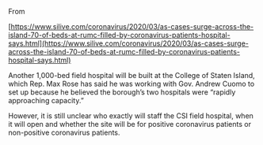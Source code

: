 From 

[https://www.silive.com/coronavirus/2020/03/as-cases-surge-across-the-island-70-of-beds-at-rumc-filled-by-coronavirus-patients-hospital-says.html](https://www.silive.com/coronavirus/2020/03/as-cases-surge-across-the-island-70-of-beds-at-rumc-filled-by-coronavirus-patients-hospital-says.html)


Another 1,000-bed field hospital will be built at the College of Staten Island, which Rep. Max Rose has said he was working with Gov. Andrew Cuomo to set up because he believed the borough’s two hospitals were “rapidly approaching capacity.”

However, it is still unclear who exactly will staff the CSI field hospital, when it will open and whether the site will be for positive coronavirus patients or non-positive coronavirus patients.
